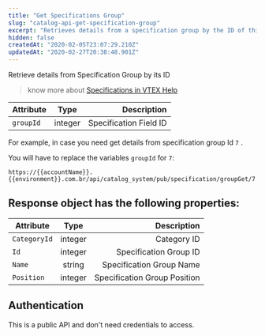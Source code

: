 ```yaml
---
title: "Get Specifications Group"
slug: "catalog-api-get-specification-group"
excerpt: "Retrieves details from a specification group by the ID of this group."
hidden: false
createdAt: "2020-02-05T23:07:29.210Z"
updatedAt: "2020-02-27T20:38:48.901Z"
---
```

Retrieve details from Specification Group by its ID

> know more about [Specifications in VTEX Help](https://help.vtex.com/en/search/Specifications)


| Attribute    | Type        | Description |
| --------------- |:---------:| -------------------------------------------------------------------------------------------:|
| `groupId` | integer | Specification Field ID |


For example, in case you need get details from specification group Id `7` .

You will have to replace the variables `groupId` for `7`:

```
https://{{accountName}}.{{environment}}.com.br/api/catalog_system/pub/specification/groupGet/7
```



## Response object has the following properties:


| Attribute    | Type        | Description |
| --------------- |:---------:| --------------------------------------:|
| `CategoryId` | integer |  Category ID |
| `Id` | integer | Specification Group ID |
| `Name` | string | Specification Group Name |
| `Position` | integer | Specification Group Position |


## Authentication

This is a public API and don't need credentials to access.